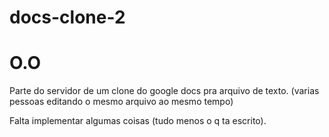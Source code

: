 # docs-clone-2
# O.O
Parte do servidor de um clone do google docs pra arquivo de texto. (varias pessoas editando o mesmo arquivo ao mesmo tempo)


Falta implementar algumas coisas (tudo menos o q ta escrito).

